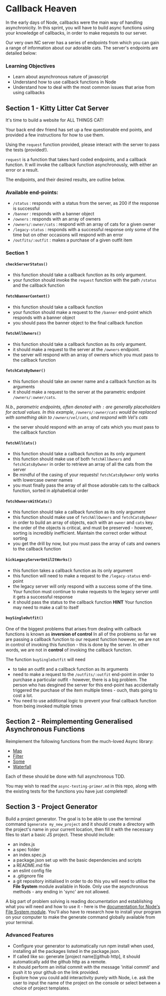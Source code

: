 # Callback Heaven

In the early days of Node, callbacks were the main way of handling asynchronicity.
In this sprint, you will have to build async functions using your knowledge of callbacks, in order to make requests to our server.

Our very own NC server has a series of endpoints from which you can gain a range of information about our adorable cats.
The server's endpoints are detailed below:

### Learning Objectives

- Learn about asynchronous nature of javascript
- Understand how to use callback functions in Node
- Understand how to deal with the most common issues that arise from using callbacks

## Section 1 - Kitty Litter Cat Server

It's time to build a website for ALL THINGS CAT!

Your back end dev friend has set up a few questionable end points, and provided a few instructions for how to use them.

Using the `request` function provided, please interact with the server to pass the tests (provided!).

`request` is a function that takes hard coded endpoints, and a callback function. It will invoke the callback function asynchronously, with either an error or a result.

The endpoints, and their desired results, are outline below.

### Available end-points:

- `/status` : responds with a status from the server, as 200 if the response is successful
- `/banner` : responds with a banner object
- `/owners` : responds with an array of owners
- `/owners/:owner/cats` : respond with an array of cats for a given owner
- `/legacy-status` : responds with a successful response only some of the time but on other occasions will respond with an error
- `/outfits/:outfit` : makes a purchase of a given outfit item

### Section 1

#### `checkServerStatus()`

- this function should take a callback function as its only argument.
- your function should invoke the `request` function with the path `/status` and the callback function

#### `fetchBannerContent()`

- this function should take a callback function
- your function should make a request to the `/banner` end-point which responds with a banner object
- you should pass the banner object to the final callback function

#### `fetchAllOwners()`

- this function should take a callback function as its only argument.
- it should make a request to the server at the `/owners` endpoint.
- the server will respond with an array of owners which you must pass to the callback function

#### `fetchCatsByOwner()`

- this function should take an owner name and a callback function as its arguments
- it should make a request to the server at the parametric endpoint `/owners/:owner/cats`.

_N.b., parametric endpoints, often denoted with `:` are generally placeholders for actual values. In this example, `/owners/:owner/cats` would be replaced with something akin to `/owners/vel/cats`, and respond with Vel's cats_

- the server should respond with an array of cats which you must pass to the callback function

#### `fetchAllCats()`

- this function should take a callback function as its only argument
- this function should make use of both `fetchAllOwners` and `fetchCatsByOwner` in order to retrieve an array of all the cats from the server
- Be mindful of the casing of your requests! `fetchCatsByOwner` only works with lowercase owner names
- you must finally pass the array of all those adorable cats to the callback function, sorted in alphabetical order

#### `fetchOwnersWithCats()`

- this function should take a callback function as its only argument
- this function should make use of `fetchAllOwners` and `fetchCatsByOwner` in order to build an
  array of objects, each with an `owner` and `cats` key.
- the order of the objects is critical, and must be preserved - however, sorting is incredibly inefficient. Maintain the correct order without sorting
- you get the drill by now, but you must pass the array of cats and owners to the callback function

#### `kickLegacyServerUntilItWorks()`

- this function takes a callback function as its only argument
- this function will need to make a request to the `/legacy-status` end-point
- the legacy server will only respond with a success some of the time.
  Your function must continue to make requests to the legacy server until it gets a successful response
- it should pass the status to the callback function
  **HINT** Your function may need to make a call to itself

#### `buySingleOutfit()`

One of the biggest problems that arises from dealing with callback functions is known as **inversion of control**
In all of the problems so far we are passing a callback function to our request function
however, we are not in control of invoking this function - this is done by the server.
In other words, we are not in **control** of invoking the callback function.

The function `buySingleOutfit` will need

- to take an outfit and a callback function as its arguments
- need to make a request to the `/outfits/:outfit` end-point in order to purchase a particular outfit -
  however, there is a big problem. The person who has desgined the server for this end-point has accidentally
  triggered the purchase of the item multiple times - ouch, thats going to cost a lot.
- You need to use additional logic to prevent your final callback function from being invoked multiple times

## Section 2 - Reimplementing Generalised Asynchronous Functions

Reimplement the following functions from the much-loved Async library:

- [Map](https://caolan.github.io/async/docs.html#map)
- [Filter](https://caolan.github.io/async/docs.html#filter)
- [Some](https://caolan.github.io/async/docs.html#some)
- [Waterfall](https://caolan.github.io/async/docs.html#waterfall)

Each of these should be done with full asynchronous TDD.

You may wish to read the `async-testing-primer.md` in this repo, along with the existing tests for the functions you have just completed!

## Section 3 - Project Generator

Build a project generator. The goal is to be able to use the terminal command `$generate my_new_project` and it should create a directory with the project's name in your current location, then fill it with the necessary files to start a basic JS project.
These should include:

- an index.js
- a spec folder
- an index.spec.js
- a package.json set up with the basic dependencies and scripts
- a README.md file
- an eslint config file
- a .gitignore file
- a git repository initialised
  In order to do this you will need to utilise the **File System** module available in Node. Only use the asynchronous methods - any ending in 'sync' are not allowed.

A big part of problem solving is reading documentation and establishing what you will need and how to use it - here is the [documentation for Node's File System module](https://nodejs.org/api/fs.html). You'll also have to research how to install your program on your computer to make the generate command globally available from your terminal.

### Advanced Features

- Configure your generator to automatically run npm install when used, installing all the packages listed in the package.json.
- If called like so: generate [project name][github http], it should automatically add the github http as a remote.
- It should perform an initial commit with the message 'initial commit' and push it to your github on the link provided.
- Explore how you could add interactivity purely with Node, i.e. ask the user to input the name of the project on the console or select between a choice of project templates.
